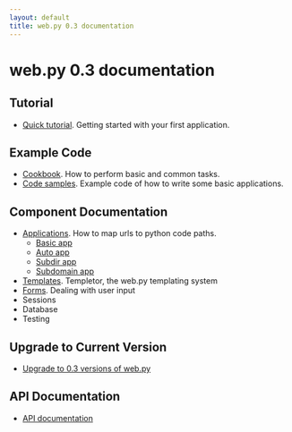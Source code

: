 ```yaml
---
layout: default
title: web.py 0.3 documentation
---
```


# web.py 0.3 documentation

## Tutorial

* [Quick tutorial](/tutorial3.en). Getting started with your first application.

## Example Code

* [Cookbook](/cookbook). How to perform basic and common tasks.
* [Code samples](/src). Example code of how to write some basic applications.

## Component Documentation
* [Applications](/docs/0.3/apps). How to map urls to python code paths.
    * [Basic app](/docs/0.3/apps/basic)
    * [Auto app](/docs/0.3/apps/auto)
    * [Subdir app](/docs/0.3/apps/subdir)
    * [Subdomain app](/docs/0.3/apps/subdomain)
* [Templates](/docs/0.3/templetor). Templetor, the web.py templating system
* [Forms](/form). Dealing with user input
* Sessions
* Database
* Testing

## Upgrade to Current Version

* [Upgrade to 0.3 versions of web.py](/docs/0.3/upgrade)


## API Documentation

* [API documentation](/docs/0.3/api)